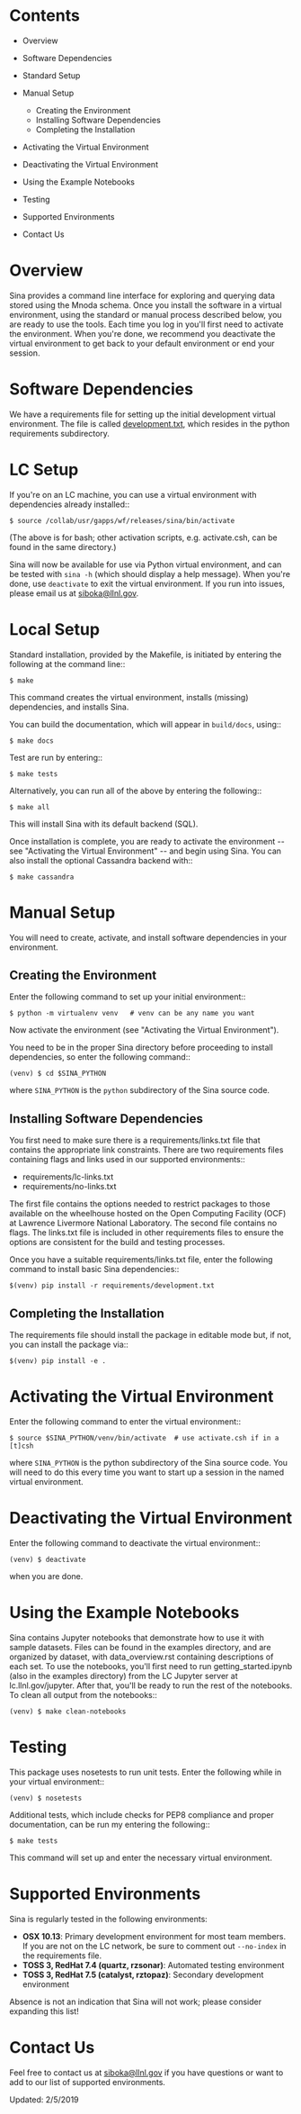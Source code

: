 Contents
========
- Overview
- Software Dependencies
- Standard Setup
- Manual Setup

    - Creating the Environment
    - Installing Software Dependencies
    - Completing the Installation

- Activating the Virtual Environment
- Deactivating the Virtual Environment
- Using the Example Notebooks
- Testing
- Supported Environments
- Contact Us


Overview
========

Sina provides a command line interface for exploring and querying data stored
using the Mnoda schema.  Once you install the software in a virtual environment,
using the standard or manual process described below, you are ready to use the
tools.  Each time you log in you'll first need to activate the environment.
When you're done, we recommend you deactivate the virtual environment to get
back to your default environment or end your session.


Software Dependencies
=====================

We have a requirements file for setting up the initial development virtual
environment.  The file is called [development.txt](development.txt),
which resides in the python requirements subdirectory.


LC Setup
========

If you're on an LC machine, you can use a virtual environment with dependencies
already installed::

    $ source /collab/usr/gapps/wf/releases/sina/bin/activate

(The above is for bash; other activation scripts, e.g. activate.csh, can be found
in the same directory.)

Sina will now be available for use via Python virtual environment, and can be
tested with `sina -h` (which should display a help message). When you're done,
use `deactivate` to exit the virtual environment. If you run into issues,
please email us at siboka@llnl.gov.


Local Setup
===========

Standard installation, provided by the Makefile, is initiated by entering
the following at the command line::

    $ make

This command creates the virtual environment, installs \(missing\) dependencies,
and installs Sina.

You can build the documentation, which will appear in `build/docs`, using::

    $ make docs

Test are run by entering::

    $ make tests

Alternatively, you can run all of the above by entering the following::

    $ make all

This will install Sina with its default backend (SQL).

Once installation is complete, you are ready to activate the environment -- see
"Activating the Virtual Environment" -- and begin using Sina. You can also install
the optional Cassandra backend with::

    $ make cassandra


Manual Setup
============

You will need to create, activate, and install software dependencies in your
environment.


Creating the Environment
------------------------
Enter the following command to set up your initial environment::

    $ python -m virtualenv venv   # venv can be any name you want

Now activate the environment \(see "Activating the Virtual Environment"\).

You need to be in the proper Sina directory before proceeding to install
dependencies, so enter the following command::

    (venv) $ cd $SINA_PYTHON

where `SINA_PYTHON` is the `python` subdirectory of the Sina source code.


Installing Software Dependencies
--------------------------------
You first need to make sure there is a requirements/links.txt file that contains
the appropriate link constraints.  There are two requirements files containing
flags and links used in our supported environments::

- requirements/lc-links.txt
- requirements/no-links.txt

The first file contains the options needed to restrict packages to those
available on the wheelhouse hosted on the Open Computing Facility (OCF) at
Lawrence Livermore National Laboratory.  The second file contains no flags.
The links.txt file is included in other requirements files to ensure the
options are consistent for the build and testing processes.

Once you have a suitable requirements/links.txt file, enter the following
command to install basic Sina dependencies::

    $(venv) pip install -r requirements/development.txt


Completing the Installation
---------------------------
The requirements file should install the package in editable mode but, if
not, you can install the package via::

    $(venv) pip install -e .


Activating the Virtual Environment
==================================
Enter the following command to enter the virtual environment::

    $ source $SINA_PYTHON/venv/bin/activate  # use activate.csh if in a [t]csh

where `SINA_PYTHON` is the python subdirectory of the Sina source code.
You will need to do this every time you want to start up a session in the named
virtual environment.


Deactivating the Virtual Environment
====================================
Enter the following command to deactivate the virtual environment::

    (venv) $ deactivate

when you are done.


Using the Example Notebooks
===========================

Sina contains Jupyter notebooks that demonstrate how to use it with
sample datasets. Files can be found in the examples directory, and are
organized by dataset, with data_overview.rst containing descriptions of each
set. To use the notebooks, you'll first need to run getting_started.ipynb
(also in the examples directory) from the LC Jupyter server at
lc.llnl.gov/jupyter. After that, you'll be ready to run the rest of the notebooks.
To clean all output from the notebooks::

    (venv) $ make clean-notebooks


Testing
=======

This package uses nosetests to run unit tests.  Enter the following while in
your virtual environment::

    (venv) $ nosetests

Additional tests, which include checks for PEP8 compliance and proper
documentation, can be run my entering the following::

    $ make tests

This command will set up and enter the necessary virtual environment.


Supported Environments
======================

Sina is regularly tested in the following environments:

- **OSX 10.13**: Primary development environment for most team members.
  If you are not on the LC network, be sure to comment out `--no-index` in the
  requirements file.
- **TOSS 3, RedHat 7.4 (quartz, rzsonar)**: Automated testing environment
- **TOSS 3, RedHat 7.5 (catalyst, rztopaz)**: Secondary development environment

Absence is not an indication that Sina will not work; please consider expanding this list!


Contact Us
==========

Feel free to contact us at siboka@llnl.gov if you have questions or want to
add to our list of supported environments.


Updated: 2/5/2019
